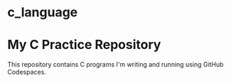 # c_language
# My C Practice Repository

This repository contains C programs I'm writing and running using GitHub Codespaces.
